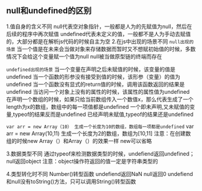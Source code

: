 ## null和undefined的区别
1.值自身的含义不同
null代表空对象指针，一般都是人为的先赋值为null，然后在后续的程序中再次赋值
undefined代表未定义的值，一般都不是人为手动去赋值的，大部分都是在解析js代码的时候自主为空
2.在js中出现的场景不同
`null出现的场景`
当一个值是在未来会当做对象来存储数据而暂时又不想赋初始值的时候，多数情况下会给这个变量赋一个值为null
null被当做原型链的终端而存在

`undefined出现的场景`
当一个变量在声明之后未赋值的时候，该变量的值是undefined
当一个函数的形参没有接受到值的时候，该形参（变量）的值为undefined
当一个函数没有显式的return值的时候，调用该函数返回的结果是undefined
当访问一个对象上没有的属性的时候，该属性的属性值为undefined
在声明一个数组的时候，如果只给当前数组传入一个数值x，那么代表生成了一个length为x的数组，数组中的每一项值都是undefined
一个即未声明,又未赋值的变量,typeof的结果反而是undefined
已经声明未赋值,typeof的结果还是undefined

`var arr = new Array（10） 生成一个长度为10的数组，数组每一项都是undefined`
var arr = new Array(10,11) 生成一个长度为2的数组，数组为[10,11]
注意：在创建数组的时候new Array（）和Array（）的效果一样 new可以省略

3.数据类型不同
通过typeof来检测数据类型的时候，undefiend返回undefined；null返回object
注意：object操作符返回的值一定是字符串类型的

4.类型转化时不同
Number()转型函数 undefiend返回NaN null返回0
undefiend和null没有toString()方法，只可以调用String()转型函数